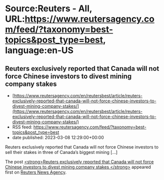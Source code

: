 # Source:Reuters - All, URL:https://www.reutersagency.com/feed/?taxonomy=best-topics&post_type=best, language:en-US

## Reuters exclusively reported that Canada will not force Chinese investors to divest mining company stakes
 - [https://www.reutersagency.com/en/reutersbest/article/reuters-exclusively-reported-that-canada-will-not-force-chinese-investors-to-divest-mining-company-stakes/](https://www.reutersagency.com/en/reutersbest/article/reuters-exclusively-reported-that-canada-will-not-force-chinese-investors-to-divest-mining-company-stakes/)
 - RSS feed: https://www.reutersagency.com/feed/?taxonomy=best-topics&post_type=best
 - date published: 2023-03-08 12:29:00+00:00

<p>Reuters exclusively reported that Canada will not force Chinese investors to sell their stakes in three of Canada’s biggest mining [&#8230;]</p>
<p>The post <a href="https://www.reutersagency.com/en/reutersbest/article/reuters-exclusively-reported-that-canada-will-not-force-chinese-investors-to-divest-mining-company-stakes/" rel="nofollow">&lt;strong&gt;Reuters exclusively reported that Canada will not force Chinese investors to divest mining company stakes &lt;/strong&gt;</a> appeared first on <a href="https://www.reutersagency.com/en/" rel="nofollow">Reuters News Agency</a>.</p>

